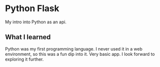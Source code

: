 # Python Flask

My intro into Python as an api. 

## What I learned

Python was my first programming language. I never used it in a web environment, so this was a fun dip into it. Very basic app. I look forward to exploring it further.
